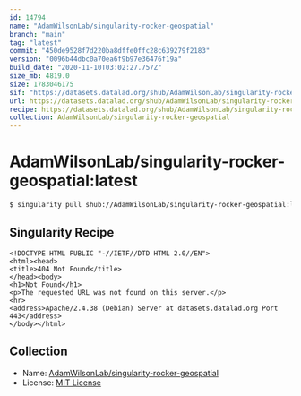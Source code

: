 ```yaml
---
id: 14794
name: "AdamWilsonLab/singularity-rocker-geospatial"
branch: "main"
tag: "latest"
commit: "450de9528f7d220ba8dffe0ffc28c639279f2183"
version: "0096b44dbc0a70ea6f9b97e36476f19a"
build_date: "2020-11-10T03:02:27.757Z"
size_mb: 4819.0
size: 1783046175
sif: "https://datasets.datalad.org/shub/AdamWilsonLab/singularity-rocker-geospatial/latest/2020-11-10-450de952-0096b44d/0096b44dbc0a70ea6f9b97e36476f19a.sif"
url: https://datasets.datalad.org/shub/AdamWilsonLab/singularity-rocker-geospatial/latest/2020-11-10-450de952-0096b44d/
recipe: https://datasets.datalad.org/shub/AdamWilsonLab/singularity-rocker-geospatial/latest/2020-11-10-450de952-0096b44d/Singularity
collection: AdamWilsonLab/singularity-rocker-geospatial
---
```


# AdamWilsonLab/singularity-rocker-geospatial:latest

```bash
$ singularity pull shub://AdamWilsonLab/singularity-rocker-geospatial:latest
```

## Singularity Recipe

```singularity
<!DOCTYPE HTML PUBLIC "-//IETF//DTD HTML 2.0//EN">
<html><head>
<title>404 Not Found</title>
</head><body>
<h1>Not Found</h1>
<p>The requested URL was not found on this server.</p>
<hr>
<address>Apache/2.4.38 (Debian) Server at datasets.datalad.org Port 443</address>
</body></html>
```

## Collection

 - Name: [AdamWilsonLab/singularity-rocker-geospatial](https://github.com/AdamWilsonLab/singularity-rocker-geospatial)
 - License: [MIT License](https://api.github.com/licenses/mit)

